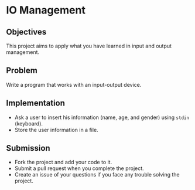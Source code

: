 # IO Management

## Objectives
This project aims to apply what you have learned in input and output management.

## Problem
Write a program that works with an input-output device.

## Implementation
- Ask a user to insert his information (name, age, and gender) using `stdin` (keyboard).
- Store the user information in a file.

## Submission 
- Fork the project and add your code to it.
- Submit a pull request when you complete the project.
- Create an issue of your questions if you face any trouble solving the project.


